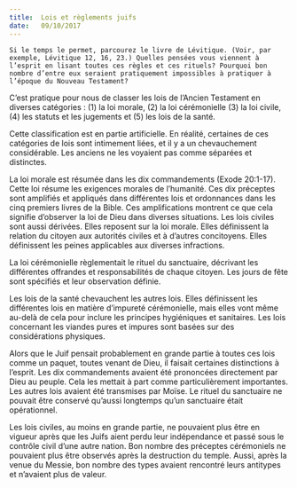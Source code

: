 ```yaml
---
title:  Lois et règlements juifs
date:   09/10/2017
---
```


`Si le temps le permet, parcourez le livre de Lévitique. (Voir, par exemple, Lévitique 12, 16, 23.) Quelles pensées vous viennent à l’esprit en lisant toutes ces règles et ces rituels? Pourquoi bon nombre d’entre eux seraient pratiquement impossibles à pratiquer à l’époque du Nouveau Testament?`

C’est pratique pour nous de classer les lois de l’Ancien Testament en diverses catégories : (1) la loi morale, (2) la loi cérémonielle (3) la loi civile, (4) les statuts et les jugements et (5) les lois de la santé.

Cette classification est en partie artificielle. En réalité, certaines de ces catégories de lois sont intimement liées, et il y a un chevauchement considérable. Les anciens ne les voyaient pas comme séparées et distinctes.

La loi morale est résumée dans les dix commandements (Exode 20:1-17). Cette loi résume les exigences morales de l’humanité. Ces dix préceptes sont amplifiés et appliqués dans différentes lois et ordonnances dans les cinq premiers livres de la Bible. Ces amplifications montrent ce que cela signifie d’observer la loi de Dieu dans diverses situations. Les lois civiles sont aussi dérivées. Elles reposent sur la loi morale. Elles définissent la relation du citoyen aux autorités civiles et à d’autres concitoyens. Elles définissent les peines applicables aux diverses infractions.

La loi cérémonielle règlementait le rituel du sanctuaire, décrivant les différentes offrandes et responsabilités de chaque citoyen. Les jours de fête sont spécifiés et leur observation définie.

Les lois de la santé chevauchent les autres lois. Elles définissent les différentes lois en matière d’impureté cérémonielle, mais elles vont même au-delà de cela pour inclure les principes hygiéniques et sanitaires. Les lois concernant les viandes pures et impures sont basées sur des considérations physiques.

Alors que le Juif pensait probablement en grande partie à toutes ces lois comme un paquet, toutes venant de Dieu, il faisait certaines distinctions à l’esprit. Les dix commandements avaient été prononcées directement par Dieu au peuple. Cela les mettait à part comme particulièrement importantes. Les autres lois avaient été transmises par Moïse. Le rituel du sanctuaire ne pouvait être conservé qu’aussi longtemps qu’un sanctuaire était opérationnel.

Les lois civiles, au moins en grande partie, ne pouvaient plus être en vigueur après que les Juifs aient perdu leur indépendance et passé sous le contrôle civil d’une autre nation. Bon nombre des préceptes cérémoniels ne pouvaient plus être observés après la destruction du temple. Aussi, après la venue du Messie, bon nombre des types avaient rencontré leurs antitypes et n’avaient plus de valeur.